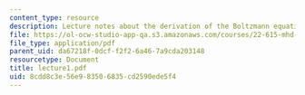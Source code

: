 ```yaml
---
content_type: resource
description: Lecture notes about the derivation of the Boltzmann equation.
file: https://ol-ocw-studio-app-qa.s3.amazonaws.com/courses/22-615-mhd-theory-of-fusion-systems-spring-2007/8cdd8c3e56e983506835cd2590ede5f4_lecture1.pdf
file_type: application/pdf
parent_uid: da67218f-0dcf-f2f2-6a46-7a9cda203148
resourcetype: Document
title: lecture1.pdf
uid: 8cdd8c3e-56e9-8350-6835-cd2590ede5f4
---
```

